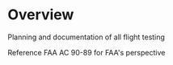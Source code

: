 # Overview
Planning and documentation of all flight testing

Reference FAA AC 90-89 for FAA's perspective


